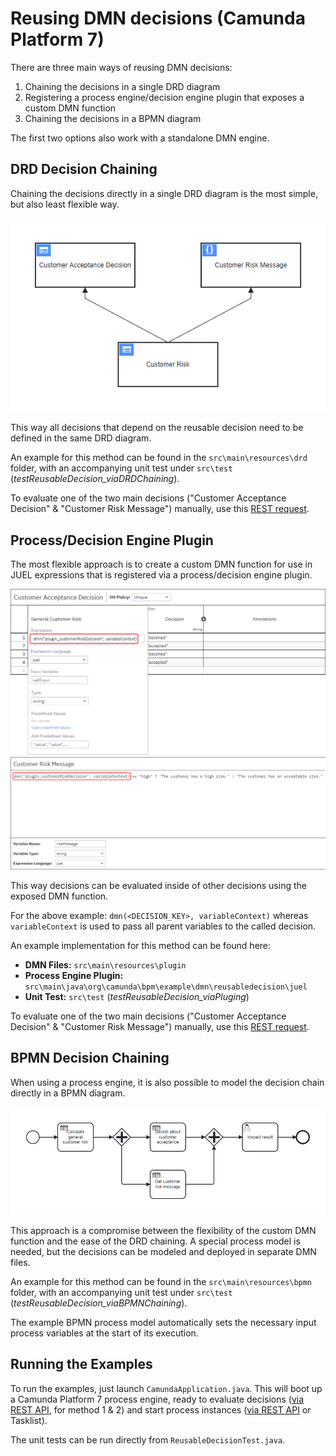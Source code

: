 # Reusing DMN decisions (Camunda Platform 7)

There are three main ways of reusing DMN decisions:

1. Chaining the decisions in a single DRD diagram
2. Registering a process engine/decision engine plugin that exposes a custom DMN function
3. Chaining the decisions in a BPMN diagram

The first two options also work with a standalone DMN engine.

## DRD Decision Chaining

Chaining the decisions directly in a single DRD diagram is the most simple, but also least flexible
way.

![drd.png](assets/drd.png)

This way all decisions that depend on the reusable decision need to be defined in the same DRD
diagram.

An example for this method can be found in the `src\main\resources\drd` folder, with an accompanying
unit test under `src\test` (*testReusableDecision_viaDRDChaining*).

To evaluate one of the two main decisions ("Customer Acceptance Decision" & "Customer Risk Message")
manually, use
this [REST request](https://docs.camunda.org/rest/camunda-bpm-platform/7.19/#tag/Decision-Definition/operation/evaluateDecisionByKey).

## Process/Decision Engine Plugin

The most flexible approach is to create a custom DMN function for use in JUEL expressions that is
registered via a process/decision engine plugin.

![plugin1.png](assets/plugin1.png)
![plugin2.png](assets/plugin2.png)

This way decisions can be evaluated inside of other decisions using the exposed DMN function.

For the above example: `dmn(<DECISION_KEY>, variableContext)` whereas `variableContext` is used to
pass all parent variables to the called decision.

An example implementation for this method can be found here:

* **DMN Files:** `src\main\resources\plugin`
* **Process Engine Plugin:** `src\main\java\org\camunda\bpm\example\dmn\reusabledecision\juel`
* **Unit Test:** `src\test` (*testReusableDecision_viaPluging*)

To evaluate one of the two main decisions ("Customer Acceptance Decision" & "Customer Risk Message")
manually, use
this [REST request](https://docs.camunda.org/rest/camunda-bpm-platform/7.19/#tag/Decision-Definition/operation/evaluateDecisionByKey).

## BPMN Decision Chaining

When using a process engine, it is also possible to model the decision chain directly in a BPMN
diagram.

![bpmn.png](assets/bpmn.png)

This approach is a compromise between the flexibility of the custom DMN function and the ease of the
DRD chaining. A special process model is needed, but the decisions can be modeled and deployed in
separate DMN files.

An example for this method can be found in the `src\main\resources\bpmn` folder, with an
accompanying unit test under `src\test` (*testReusableDecision_viaBPMNChaining*).

The example BPMN process model automatically sets the necessary input process variables at the start of its execution.

## Running the Examples

To run the examples, just launch `CamundaApplication.java`. This will boot up a Camunda Platform 7 process engine, ready to
evaluate decisions ([via REST API](https://docs.camunda.org/rest/camunda-bpm-platform/7.19/#tag/Decision-Definition/operation/evaluateDecisionByKey), for method 1 & 2)
and start process instances ([via REST API](https://docs.camunda.org/rest/camunda-bpm-platform/7.19/#tag/Process-Definition/operation/startProcessInstanceByKey) or Tasklist).

The unit tests can be run directly from `ReusableDecisionTest.java`.